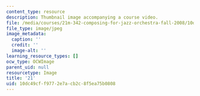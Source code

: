 ```yaml
---
content_type: resource
description: Thumbnail image accompanying a course video.
file: /media/courses/21m-342-composing-for-jazz-orchestra-fall-2008/10dc49cff9772e7acb2c8f5ea75b0808_21.jpg
file_type: image/jpeg
image_metadata:
  caption: ''
  credit: ''
  image-alt: ''
learning_resource_types: []
ocw_type: OCWImage
parent_uid: null
resourcetype: Image
title: '21'
uid: 10dc49cf-f977-2e7a-cb2c-8f5ea75b0808
---
```

